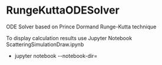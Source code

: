 # RungeKuttaODESolver

ODE Solver based on Prince Dormand Runge-Kutta technique

To display calculation results use Jupyter Notebook ScatteringSimulationDraw.ipynb

- jupyter notebook --notebook-dir=<project folder>